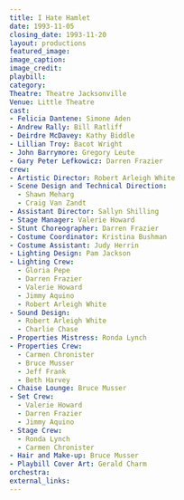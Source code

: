 ```yaml
---
title: I Hate Hamlet
date: 1993-11-05
closing_date: 1993-11-20
layout: productions
featured_image:
image_caption:
image_credit:
playbill:
category:
Theatre: Theatre Jacksonville
Venue: Little Theatre
cast:
- Felicia Dantene: Simone Aden
- Andrew Rally: Bill Ratliff
- Deirdre McDavey: Kathy Biddle
- Lillian Troy: Bacot Wright
- John Barrymore: Gregory Leute
- Gary Peter Lefkowicz: Darren Frazier
crew:
- Artistic Director: Robert Arleigh White
- Scene Design and Technical Direction:
  - Shawn Meharg
  - Craig Van Zandt
- Assistant Director: Sallyn Shilling
- Stage Manager: Valerie Howard
- Stunt Choreographer: Darren Frazier
- Costume Coordinator: Kristina Bushman
- Costume Assistant: Judy Herrin
- Lighting Design: Pam Jackson
- Lighting Crew:
  - Gloria Pepe
  - Darren Frazier
  - Valerie Howard
  - Jimmy Aquino
  - Robert Arleigh White
- Sound Design:
  - Robert Arleigh White
  - Charlie Chase
- Properties Mistress: Ronda Lynch
- Properties Crew:
  - Carmen Chronister
  - Bruce Musser
  - Jeff Frank
  - Beth Harvey
- Chaise Lounge: Bruce Musser
- Set Crew:
  - Valerie Howard
  - Darren Frazier
  - Jimmy Aquino
- Stage Crew:
  - Ronda Lynch
  - Carmen Chronister
- Hair and Make-up: Bruce Musser
- Playbill Cover Art: Gerald Charm
orchestra:
external_links:
---
```


